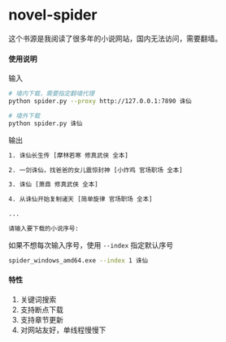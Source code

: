 # novel-spider

这个书源是我阅读了很多年的小说网站，国内无法访问，需要翻墙。

#### 使用说明

输入
``` bash
# 墙内下载，需要指定翻墙代理
python spider.py --proxy http://127.0.0.1:7890 诛仙

# 墙外下载
python spider.py 诛仙
```

输出
``` bash
1. 诛仙长生传 [摩林若寒 修真武侠 全本]

2. 一剑诛仙，找爸爸的女儿震惊封神 [小炸鸡 官场职场 全本]

3. 诛仙 [萧鼎 修真武侠 全本]

4. 从诛仙开始复制诸天 [简单旋律 官场职场 全本]

...

请输入要下载的小说序号: 
```

如果不想每次输入序号，使用 `--index` 指定默认序号
``` bash
spider_windows_amd64.exe --index 1 诛仙
```

#### 特性

1. 关键词搜索
2. 支持断点下载
3. 支持章节更新
4. 对网站友好，单线程慢慢下
